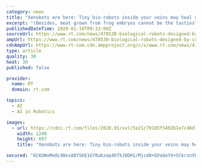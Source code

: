 ```yaml
---
category: news
title: "Xenobots are here: Tiny bio-robots inside your veins may heal you & will definitely be weaponized by West to take out ‘bad guys’"
excerpt: "(Besides, meat grown from frog embryos cannot be the tastiest. Silly idea anyway.) So xenobots, in a nutshell, are a swarm of invisible genetically engineered semi-sentient robots designed by an artificial intelligence to live in the human body for days or weeks at a time, where they can survive without food and heal themselves if damaged."
publishedDateTime: 2020-01-18T09:32:00Z
sourceUrl: https://www.rt.com/news/478530-biological-robots-designed-by-computer/
ampUrl: https://www.rt.com/news/478530-biological-robots-designed-by-computer/amp/
cdnAmpUrl: https://www-rt-com.cdn.ampproject.org/c/s/www.rt.com/news/478530-biological-robots-designed-by-computer/amp/
type: article
quality: 30
heat: 30
published: false

provider:
  name: RT
  domain: rt.com

topics:
  - AI
  - AI in Robotics

images:
  - url: https://cdni.rt.com/files/2020.01/xxl/5e21c70185f5402b1e7c46d1.png
    width: 1240
    height: 697
    title: "Xenobots are here: Tiny bio-robots inside your veins may heal you & will definitely be weaponized by West to take out ‘bad guys’"

secured: "6CKUWxMeOL98esA8YSKE1G70uKzop4KfkJ8DH1/Mjcd8+QVaQeYX+SCkrznVhsQm5pnUkNEcHNcbbAxTCo4JxwGcuh2F5jzTnw3KSsoI8aj6qyxDQ4SAwuwBUXCKLNTPxA0QEpkL+xevBDU2Pf39i7LUXGMSm2bsJ/2xEYji/wkcH+2BW8l/GpjH+kBlvVswX1mkqBKZmuoC+lykp5ipcMM6KtOwldlrvgS3bYFS6n1j0XgC0R0sKdGiEBdIeLhqhPVTPAxue2T8CQfpgJPzQW5eqDbCu1/IowcpuahHRZU=;xwCepfRo9czv1HoNrXq7yA=="
---
```


